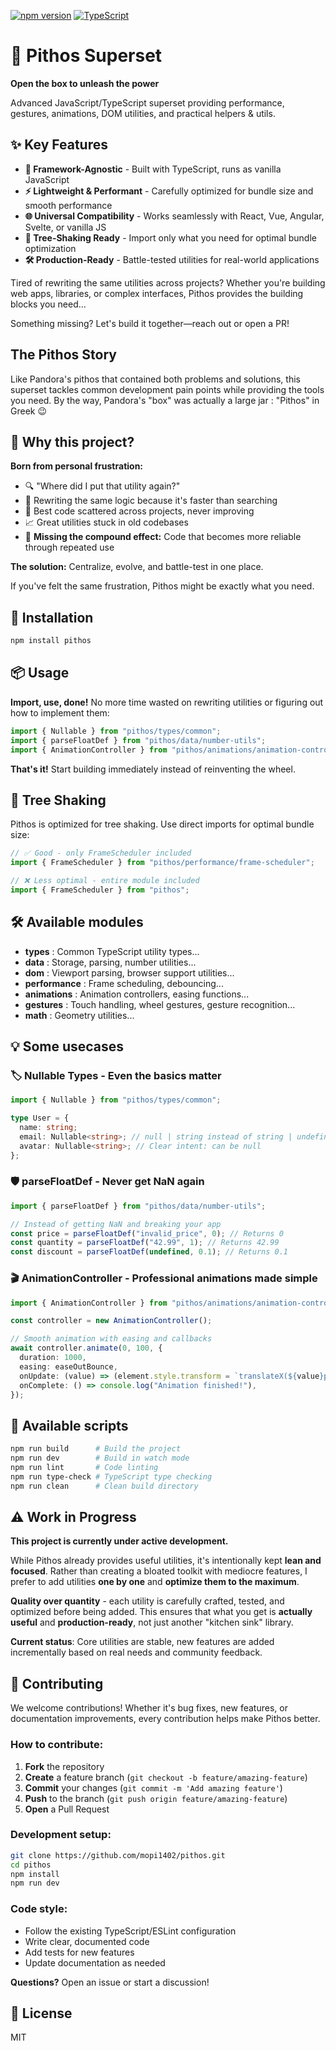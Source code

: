 [![npm version](https://badge.fury.io/js/pithos.svg)](https://www.npmjs.com/package/pithos)
[![TypeScript](https://img.shields.io/badge/TypeScript-Ready-blue.svg)](https://www.typescriptlang.org/)

# 🏺 Pithos Superset

**Open the box to unleash the power**

Advanced JavaScript/TypeScript superset providing performance, gestures, animations, DOM utilities, and practical helpers & utils.

## ✨ Key Features

- **🔄 Framework-Agnostic** - Built with TypeScript, runs as vanilla JavaScript
- **⚡ Lightweight & Performant** - Carefully optimized for bundle size and smooth performance
- **🌐 Universal Compatibility** - Works seamlessly with React, Vue, Angular, Svelte, or vanilla JS
- **🎯 Tree-Shaking Ready** - Import only what you need for optimal bundle optimization
- **🛠️ Production-Ready** - Battle-tested utilities for real-world applications

Tired of rewriting the same utilities across projects? Whether you're building web apps, libraries, or complex interfaces, Pithos provides the building blocks you need...

Something missing? Let's build it together—reach out or open a PR!

## The Pithos Story

Like Pandora's pithos that contained both problems and solutions, this superset tackles common development pain points while providing the tools you need.
By the way, Pandora's "box" was actually a large jar : "Pithos" in Greek 😉

## 🤔 Why this project?

**Born from personal frustration:**

- 🔍 "Where did I put that utility again?"
- 🔄 Rewriting the same logic because it's faster than searching
- 🧩 Best code scattered across projects, never improving
- 📈 Great utilities stuck in old codebases
- 💪 **Missing the compound effect:** Code that becomes more reliable through repeated use

**The solution:** Centralize, evolve, and battle-test in one place.

If you've felt the same frustration, Pithos might be exactly what you need.

## 🚀 Installation

```bash
npm install pithos
```

## 📦 Usage

**Import, use, done!** No more time wasted on rewriting utilities or figuring out how to implement them:

```typescript
import { Nullable } from "pithos/types/common";
import { parseFloatDef } from "pithos/data/number-utils";
import { AnimationController } from "pithos/animations/animation-controller";
```

**That's it!** Start building immediately instead of reinventing the wheel.

## 🌳 Tree Shaking

Pithos is optimized for tree shaking. Use direct imports for optimal bundle size:

```typescript
// ✅ Good - only FrameScheduler included
import { FrameScheduler } from "pithos/performance/frame-scheduler";

// ❌ Less optimal - entire module included
import { FrameScheduler } from "pithos";
```

## 🛠️ Available modules

- **types** : Common TypeScript utility types...
- **data** : Storage, parsing, number utilities...
- **dom** : Viewport parsing, browser support utilities...
- **performance** : Frame scheduling, debouncing...
- **animations** : Animation controllers, easing functions...
- **gestures** : Touch handling, wheel gestures, gesture recognition...
- **math** : Geometry utilities...

## 💡 Some usecases

### 🏷️ **Nullable Types** - Even the basics matter

```typescript
import { Nullable } from "pithos/types/common";

type User = {
  name: string;
  email: Nullable<string>; // null | string instead of string | undefined
  avatar: Nullable<string>; // Clear intent: can be null
};
```

### 🛡️ **parseFloatDef** - Never get NaN again

```typescript
import { parseFloatDef } from "pithos/data/number-utils";

// Instead of getting NaN and breaking your app
const price = parseFloatDef("invalid_price", 0); // Returns 0
const quantity = parseFloatDef("42.99", 1); // Returns 42.99
const discount = parseFloatDef(undefined, 0.1); // Returns 0.1
```

### 🎬 **AnimationController** - Professional animations made simple

```typescript
import { AnimationController } from "pithos/animations/animation-controller";

const controller = new AnimationController();

// Smooth animation with easing and callbacks
await controller.animate(0, 100, {
  duration: 1000,
  easing: easeOutBounce,
  onUpdate: (value) => (element.style.transform = `translateX(${value}px)`),
  onComplete: () => console.log("Animation finished!"),
});
```

## 🔧 Available scripts

```bash
npm run build      # Build the project
npm run dev        # Build in watch mode
npm run lint       # Code linting
npm run type-check # TypeScript type checking
npm run clean      # Clean build directory
```

## ⚠️ Work in Progress

**This project is currently under active development.**

While Pithos already provides useful utilities, it's intentionally kept **lean and focused**. Rather than creating a bloated toolkit with mediocre features, I prefer to add utilities **one by one** and **optimize them to the maximum**.

**Quality over quantity** - each utility is carefully crafted, tested, and optimized before being added. This ensures that what you get is **actually useful** and **production-ready**, not just another "kitchen sink" library.

**Current status**: Core utilities are stable, new features are added incrementally based on real needs and community feedback.

## 🤝 Contributing

We welcome contributions! Whether it's bug fixes, new features, or documentation improvements, every contribution helps make Pithos better.

### How to contribute:

1. **Fork** the repository
2. **Create** a feature branch (`git checkout -b feature/amazing-feature`)
3. **Commit** your changes (`git commit -m 'Add amazing feature'`)
4. **Push** to the branch (`git push origin feature/amazing-feature`)
5. **Open** a Pull Request

### Development setup:

```bash
git clone https://github.com/mopi1402/pithos.git
cd pithos
npm install
npm run dev
```

### Code style:

- Follow the existing TypeScript/ESLint configuration
- Write clear, documented code
- Add tests for new features
- Update documentation as needed

**Questions?** Open an issue or start a discussion!

## 📝 License

MIT
